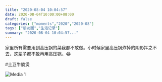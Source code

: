 ```yaml
---
title: "2020-08-04 10:04:57"
date: 2020-08-04T10:00:00+08:00
draft: false
categories: ["moments","2020","2020-08"]
tags: ["朋友圈","生活记录"]
summary: "2020-08-04 10:04:57..."
---
```


家里所有需要用到高压锅的菜我都不敢做。小时候家里高压锅炸掉的阴影挥之不去，这辈子都不敢再用高压锅。😂

#土豆牛腩煲

![Media 1](/Moments/photos/2020-08-04/202008041004570.jpg)

